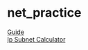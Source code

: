 # net_practice

[Guide](http://www.steves-internet-guide.com/subnetting-subnet-masks-explained/#:~:text=give%20you%20that.-,A%20subnet%20mask%20of%20255.255.,216) <br>
[Ip Subnet Calculator](https://www.subnet-calculator.com/)
